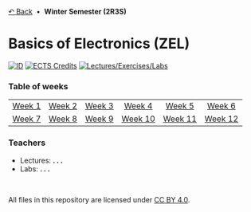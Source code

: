[&#8630; Back](bksivn/repo/) &nbsp;&#8226;&nbsp; **Winter Semester (2R3S)**


# Basics of Electronics (ZEL)

[![ID](https://img.shields.io/static/v1?label=ID&message=5BF127&color=ffb81c&labelColor=002d72&style=flat-square)](#!)
[![ECTS Credits](https://img.shields.io/static/v1?label=ECTS%20Credits&message=5.0&color=ffb81c&labelColor=002d72&style=flat-square)](#!)
[![Lectures/Exercises/Labs](https://img.shields.io/static/v1?label=Lectures/Exercises/Labs&message=2/0/2&color=ffb81c&labelColor=002d72&style=flat-square)](#!)


### Table of weeks

<table>
  <tbody>
    <tr>
      <td align="center"><a href="./01__Week_1">Week 1</a></td>
      <td align="center"><a href="./02__Week_2">Week 2</a></td>
      <td align="center"><a href="./03__Week_3">Week 3</a></td>
      <td align="center"><a href="./04__Week_4">Week 4</a></td>
      <td align="center"><a href="./05__Week_5">Week 5</a></td>
      <td align="center"><a href="./06__Week_6">Week 6</a></td>
    </tr>
    <tr>
      <td align="center"><a href="./07__Week_7">Week 7</a></td>
      <td align="center"><a href="./08__Week_8">Week 8</a></td>
      <td align="center"><a href="./09__Week_9">Week 9</a></td>
      <td align="center"><a href="./10__Week_10">Week 10</a></td>
      <td align="center"><a href="./11__Week_11">Week 11</a></td>
      <td align="center"><a href="./12__Week_12">Week 12</a></td>
    </tr>
  </tbody>
</table>


### Teachers

- Lectures: **. . .**
- Labs: **. . .**

<br/>

All files in this repository are licensed under [CC BY 4.0](http://creativecommons.org/licenses/by/4.0/).
